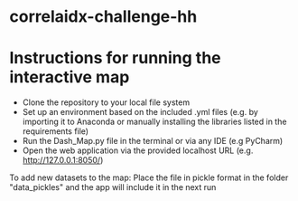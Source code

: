 # correlaidx-challenge-hh

# Instructions for running the interactive map

- Clone the repository to your local file system
- Set up an environment based on the included .yml files (e.g. by importing it to Anaconda or manually installing the libraries listed in the requirements file)
- Run the Dash_Map.py file in the terminal or via any IDE (e.g PyCharm)
- Open the web application via the provided localhost URL (e.g. http://127.0.0.1:8050/)

To add new datasets to the map: Place the file in pickle format in the folder "data_pickles" and the app will include it in the next run
